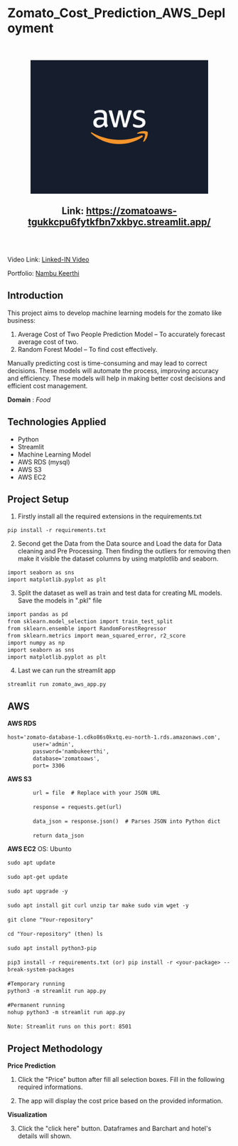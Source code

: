 <h1> Zomato_Cost_Prediction_AWS_Deployment </h1>


<h2 align="center">
  <br>
  <a href=""><img src="aws.jpeg" alt="" width="400"></a>
  
  Link: https://zomatoaws-tgukkcpu6fytkfbn7xkbyc.streamlit.app/
  <br>
 
  <br>
</h2>


<p align="center">
  <a href="#Introduction"></a> 
  <a href="#Technologies Applied"></a>  
</p>

Video Link: [Linked-IN Video](https://www.linkedin.com/posts/nambu-keerthi-r-9b8839283_project-name-zomato-cost-prediction-aws-activity-7322432538038149120-d3tT?utm_source=share&utm_medium=member_desktop&rcm=ACoAAEUARVwBltI0ri4ApeK7YzcbHxGViaHfWEM)

Portfolio: [Nambu Keerthi](https://portfolio-b5zieg8xn5nhwau5b4bhp8.streamlit.app/)

## Introduction 
This project aims to develop machine learning models for the zomato like business:

1. Average Cost of Two People Prediction Model – To accurately forecast average cost of two.
2. Random Forest Model – To find cost effectively.

Manually predicting cost is time-consuming and may lead to correct decisions. These models will automate the process, improving accuracy and efficiency. These models will help in making better cost decisions and efficient cost management. 

**Domain** : *Food* 

## Technologies Applied
* Python
* Streamlit
* Machine Learning Model
* AWS RDS (mysql)
* AWS S3
* AWS EC2


## Project Setup
1. Firstly install all the required extensions in the requirements.txt
```
pip install -r requirements.txt
```

2. Second get the Data from the Data source and Load the data for Data cleaning and Pre Processing. Then finding the outliers for removing then make it visible the dataset columns by using matplotlib and seaborn.
```
import seaborn as sns
import matplotlib.pyplot as plt

```

3. Split the dataset as well as  train and test data for creating ML models. Save the models in ".pkl" file 
```
import pandas as pd
from sklearn.model_selection import train_test_split
from sklearn.ensemble import RandomForestRegressor
from sklearn.metrics import mean_squared_error, r2_score
import numpy as np
import seaborn as sns
import matplotlib.pyplot as plt

```
  
4. Last we can run the streamlit app
```
streamlit run zomato_aws_app.py
```

## AWS 

**AWS RDS**
```
host='zomato-database-1.cdko86s0kxtq.eu-north-1.rds.amazonaws.com',
        user='admin',
        password='nambukeerthi',
        database='zomatoaws',
        port= 3306
```
**AWS S3**
```
        url = file  # Replace with your JSON URL
        
        response = requests.get(url)
        
        data_json = response.json()  # Parses JSON into Python dict
        
        return data_json
```

**AWS EC2**
OS: Ubunto
```
sudo apt update

sudo apt-get update

sudo apt upgrade -y

sudo apt install git curl unzip tar make sudo vim wget -y

git clone "Your-repository"

cd "Your-repository" (then) ls

sudo apt install python3-pip

pip3 install -r requirements.txt (or) pip install -r <your-package> --break-system-packages

#Temporary running
python3 -m streamlit run app.py

#Permanent running
nohup python3 -m streamlit run app.py

Note: Streamlit runs on this port: 8501

```


## Project Methodology

**Price Prediction**

1. Click the "Price" button after fill all selection boxes. Fill in the following required informations.

2. The app will display the cost price based on the provided information.

**Visualization**

3. Click the "click here" button. Dataframes and Barchart and hotel's details will shown.
